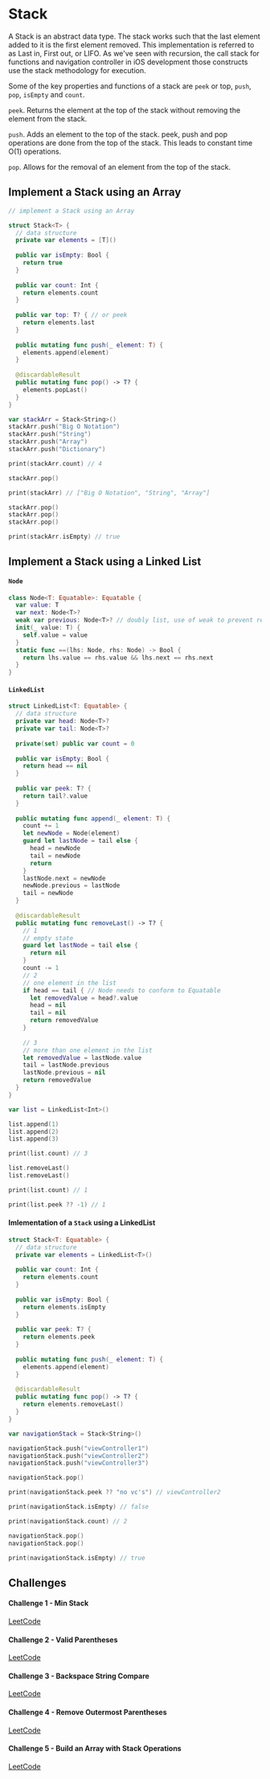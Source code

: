# Stack

A Stack is an abstract data type. The stack works such that the last element added to it is the first element removed. This implementation is referred to as Last in, First out, or LIFO. As we've seen with recursion, the call stack for functions and navigation controller in iOS development those constructs use the stack methodology for execution.

Some of the key properties and functions of a stack are `peek` or top, `push`, `pop`, `isEmpty` and `count`. 

`peek`. Returns the element at the top of the stack without removing the element from the stack. 

`push`. Adds an element to the top of the stack. peek, push and pop operations are done from the top of the stack. This leads to constant time O(1) operations. 

`pop`. Allows for the removal of an element from the top of the stack. 


## Implement a Stack using an Array

```swift 
// implement a Stack using an Array

struct Stack<T> {
  // data structure
  private var elements = [T]()
  
  public var isEmpty: Bool {
    return true
  }
  
  public var count: Int {
    return elements.count
  }
  
  public var top: T? { // or peek
    return elements.last
  }
  
  public mutating func push(_ element: T) {
    elements.append(element)
  }
  
  @discardableResult
  public mutating func pop() -> T? {
    elements.popLast()
  }
}

var stackArr = Stack<String>()
stackArr.push("Big O Notation")
stackArr.push("String")
stackArr.push("Array")
stackArr.push("Dictionary")

print(stackArr.count) // 4

stackArr.pop()

print(stackArr) // ["Big O Notation", "String", "Array"]

stackArr.pop()
stackArr.pop()
stackArr.pop()

print(stackArr.isEmpty) // true
```

## Implement a Stack using a Linked List

#### `Node` 

```swift 
class Node<T: Equatable>: Equatable {
  var value: T
  var next: Node<T>?
  weak var previous: Node<T>? // doubly list, use of weak to prevent retain cycle
  init(_ value: T) {
    self.value = value
  }
  static func ==(lhs: Node, rhs: Node) -> Bool {
    return lhs.value == rhs.value && lhs.next == rhs.next
  }
}
```

#### `LinkedList` 

```swift
struct LinkedList<T: Equatable> {
  // data structure
  private var head: Node<T>?
  private var tail: Node<T>?
  
  private(set) public var count = 0
  
  public var isEmpty: Bool {
    return head == nil
  }
  
  public var peek: T? {
    return tail?.value
  }
  
  public mutating func append(_ element: T) {
    count += 1
    let newNode = Node(element)
    guard let lastNode = tail else {
      head = newNode
      tail = newNode
      return
    }
    lastNode.next = newNode
    newNode.previous = lastNode
    tail = newNode
  }
  
  @discardableResult
  public mutating func removeLast() -> T? {
    // 1
    // empty state
    guard let lastNode = tail else {
      return nil
    }
    count -= 1
    // 2
    // one element in the list
    if head == tail { // Node needs to conform to Equatable
      let removedValue = head?.value
      head = nil
      tail = nil
      return removedValue
    }
    
    // 3
    // more than one element in the list
    let removedValue = lastNode.value
    tail = lastNode.previous
    lastNode.previous = nil
    return removedValue
  }
}

var list = LinkedList<Int>()

list.append(1)
list.append(2)
list.append(3)

print(list.count) // 3

list.removeLast()
list.removeLast()

print(list.count) // 1

print(list.peek ?? -1) // 1
```

#### Imlementation of a `Stack` using a LinkedList

```swift
struct Stack<T: Equatable> {
  // data structure
  private var elements = LinkedList<T>()
  
  public var count: Int {
    return elements.count
  }
  
  public var isEmpty: Bool {
    return elements.isEmpty
  }
  
  public var peek: T? {
    return elements.peek
  }
  
  public mutating func push(_ element: T) {
    elements.append(element)
  }
  
  @discardableResult
  public mutating func pop() -> T? {
    return elements.removeLast()
  }
}

var navigationStack = Stack<String>()

navigationStack.push("viewController1")
navigationStack.push("viewController2")
navigationStack.push("viewController3")

navigationStack.pop()

print(navigationStack.peek ?? "no vc's") // viewController2

print(navigationStack.isEmpty) // false

print(navigationStack.count) // 2

navigationStack.pop()
navigationStack.pop()

print(navigationStack.isEmpty) // true
```

## Challenges 

#### Challenge 1 - Min Stack

[LeetCode](https://leetcode.com/problems/min-stack)


#### Challenge 2 - Valid Parentheses

[LeetCode](https://leetcode.com/problems/valid-parentheses)


#### Challenge 3 - Backspace String Compare

[LeetCode](https://leetcode.com/problems/backspace-string-compare)


#### Challenge 4 - Remove Outermost Parentheses

[LeetCode](https://leetcode.com/problems/remove-outermost-parentheses)


#### Challenge 5 - Build an Array with Stack Operations

[LeetCode](https://leetcode.com/problems/build-an-array-with-stack-operations)




